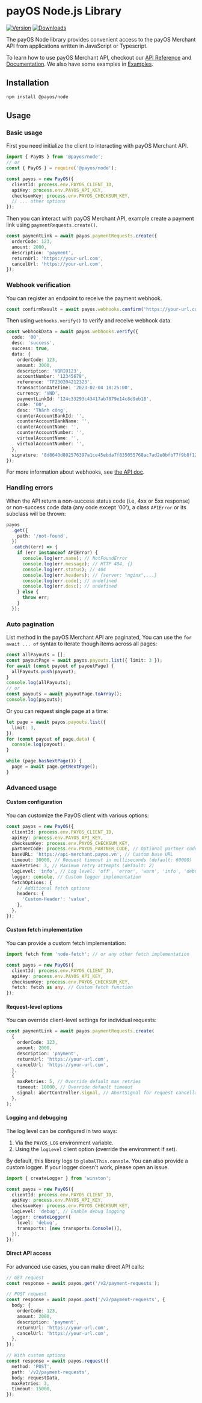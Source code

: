 # payOS Node.js Library

[![Version](https://img.shields.io/npm/v/@payos/node.svg)](https://www.npmjs.org/package/@payos/node)
[![Downloads](https://img.shields.io/npm/dm/@payos/node.svg)](https://www.npmjs.com/package/@payos/node)

The payOS Node library provides convenient access to the payOS Merchant API from applications written in JavaScript or Typescript.

To learn how to use payOS Merchant API, checkout our [API Reference](https://payos.vn/docs/api) and [Documentation](https://payos.vn/docs). We also have some examples in [Examples](./examples/).

## Installation

```bash
npm install @payos/node
```

## Usage

### Basic usage

First you need initialize the client to interacting with payOS Merchant API.

```ts
import { PayOS } from '@payos/node';
// or
const { PayOS } = require('@payos/node');

const payos = new PayOS({
  clientId: process.env.PAYOS_CLIENT_ID,
  apiKey: process.env.PAYOS_API_KEY,
  checksumKey: process.env.PAYOS_CHECKSUM_KEY,
  // ... other options
});
```

Then you can interact with payOS Merchant API, example create a payment link using `paymentRequests.create()`.

```ts
const paymentLink = await payos.paymentRequests.create({
  orderCode: 123,
  amount: 2000,
  description: 'payment',
  returnUrl: 'https://your-url.com',
  cancelUrl: 'https://your-url.com',
});
```

### Webhook verification

You can register an endpoint to receive the payment webhook.

```ts
const confirmResult = await payos.webhooks.confirm('https://your-url.com/payos-webhook');
```

Then using `webhooks.verify()` to verify and receive webhook data.

```ts
const webhookData = await payos.webhooks.verify({
  code: '00',
  desc: 'success',
  success: true,
  data: {
    orderCode: 123,
    amount: 3000,
    description: 'VQRIO123',
    accountNumber: '12345678',
    reference: 'TF230204212323',
    transactionDateTime: '2023-02-04 18:25:00',
    currency: 'VND',
    paymentLinkId: '124c33293c43417ab7879e14c8d9eb18',
    code: '00',
    desc: 'Thành công',
    counterAccountBankId: '',
    counterAccountBankName: '',
    counterAccountName: '',
    counterAccountNumber: '',
    virtualAccountName: '',
    virtualAccountNumber: '',
  },
  signature: '8d8640d802576397a1ce45ebda7f835055768ac7ad2e0bfb77f9b8f12cca4c7f',
});
```

For more information about webhooks, see [the API doc](https://payos.vn/docs/api/#tag/payment-webhook/operation/payment-webhook).

### Handling errors

When the API return a non-success status code (i.e, 4xx or 5xx response) or non-success code data (any code except '00'), a class `APIError` or its subclass will be thrown:

```ts
payos
  .get({
    path: '/not-found',
  })
  .catch((err) => {
    if (err instanceof APIError) {
      console.log(err.name); // NotFoundError
      console.log(err.message); // HTTP 404, {}
      console.log(err.status); // 404
      console.log(err.headers); // {server: "nginx",...}
      console.log(err.code); // undefined
      console.log(err.desc); // undefined
    } else {
      throw err;
    }
  });
```

### Auto pagination

List method in the payOS Merchant API are paginated, You can use the `for await ... of` syntax to iterate though items across all pages:

```ts
const allPayouts = [];
const payoutPage = await payos.payouts.list({ limit: 3 });
for await (const payout of payoutPage) {
  allPayouts.push(payout);
}
console.log(allPayouts);
// or
const payouts = await payoutPage.toArray();
console.log(payouts);
```

Or you can request single page at a time:

```ts
let page = await payos.payouts.list({
  limit: 3,
});
for (const payout of page.data) {
  console.log(payout);
}

while (page.hasNextPage()) {
  page = await page.getNextPage();
}
```

### Advanced usage

#### Custom configuration

You can customize the PayOS client with various options:

```ts
const payos = new PayOS({
  clientId: process.env.PAYOS_CLIENT_ID,
  apiKey: process.env.PAYOS_API_KEY,
  checksumKey: process.env.PAYOS_CHECKSUM_KEY,
  partnerCode: process.env.PAYOS_PARTNER_CODE, // Optional partner code
  baseURL: 'https://api-merchant.payos.vn', // Custom base URL
  timeout: 30000, // Request timeout in milliseconds (default: 60000)
  maxRetries: 3, // Maximum retry attempts (default: 2)
  logLevel: 'info', // Log level: 'off', 'error', 'warn', 'info', 'debug'
  logger: console, // Custom logger implementation
  fetchOptions: {
    // Additional fetch options
    headers: {
      'Custom-Header': 'value',
    },
  },
});
```

#### Custom fetch implementation

You can provide a custom fetch implementation:

```ts
import fetch from 'node-fetch'; // or any other fetch implementation

const payos = new PayOS({
  clientId: process.env.PAYOS_CLIENT_ID,
  apiKey: process.env.PAYOS_API_KEY,
  checksumKey: process.env.PAYOS_CHECKSUM_KEY,
  fetch: fetch as any, // Custom fetch function
});
```

#### Request-level options

You can override client-level settings for individual requests:

```ts
const paymentLink = await payos.paymentRequests.create(
  {
    orderCode: 123,
    amount: 2000,
    description: 'payment',
    returnUrl: 'https://your-url.com',
    cancelUrl: 'https://your-url.com',
  },
  {
    maxRetries: 5, // Override default max retries
    timeout: 10000, // Override default timeout
    signal: abortController.signal, // AbortSignal for request cancellation
  },
);
```

#### Logging and debugging

The log level can be configured in two ways:

1. Via the `PAYOS_LOG` environment variable.
2. Using the `logLevel` client option (override the environment if set).

By default, this library logs to `globalThis.console`. You can also provide a custom logger. If your logger doesn't work, please open an issue.

```ts
import { createLogger } from 'winston';

const payos = new PayOS({
  clientId: process.env.PAYOS_CLIENT_ID,
  apiKey: process.env.PAYOS_API_KEY,
  checksumKey: process.env.PAYOS_CHECKSUM_KEY,
  logLevel: 'debug', // Enable debug logging
  logger: createLogger({
    level: 'debug',
    transports: [new transports.Console()],
  }),
});
```

#### Direct API access

For advanced use cases, you can make direct API calls:

```ts
// GET request
const response = await payos.get('/v2/payment-requests');

// POST request
const response = await payos.post('/v2/payment-requests', {
  body: {
    orderCode: 123,
    amount: 2000,
    description: 'payment',
    returnUrl: 'https://your-url.com',
    cancelUrl: 'https://your-url.com',
  },
});

// With custom options
const response = await payos.request({
  method: 'POST',
  path: '/v2/payment-requests',
  body: requestData,
  maxRetries: 3,
  timeout: 15000,
});
```
